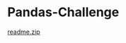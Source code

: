 # Pandas-Challenge
[readme.zip](https://github.com/Payal-dh/Pandas-Challenge/files/10050879/readme.zip)
